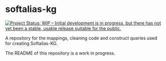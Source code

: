 # softalias-kg
[![Project Status: WIP – Initial development is in progress, but there has not yet been a stable, usable release suitable for the public.](https://www.repostatus.org/badges/latest/wip.svg)](https://www.repostatus.org/#wip)



A repository for the mappings, cleaning code and construct queries used for creating Softalias-KG.

The README of this repository is a work in progress.
